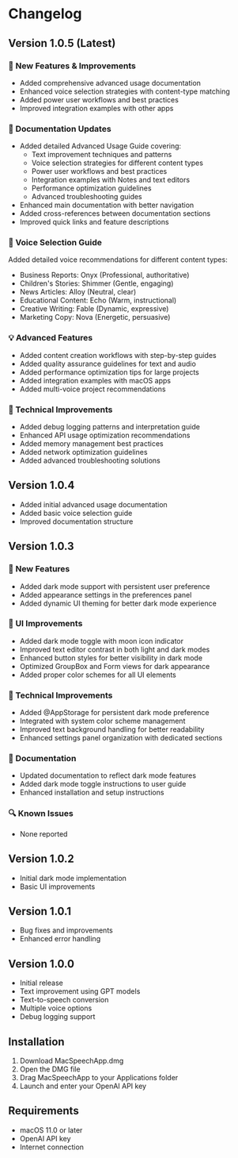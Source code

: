 # Changelog

## Version 1.0.5 (Latest)

### 🚀 New Features & Improvements
- Added comprehensive advanced usage documentation
- Enhanced voice selection strategies with content-type matching
- Added power user workflows and best practices
- Improved integration examples with other apps

### 📝 Documentation Updates
- Added detailed Advanced Usage Guide covering:
  - Text improvement techniques and patterns
  - Voice selection strategies for different content types
  - Power user workflows and best practices
  - Integration examples with Notes and text editors
  - Performance optimization guidelines
  - Advanced troubleshooting guides
- Enhanced main documentation with better navigation
- Added cross-references between documentation sections
- Improved quick links and feature descriptions

### 🎨 Voice Selection Guide
Added detailed voice recommendations for different content types:
- Business Reports: Onyx (Professional, authoritative)
- Children's Stories: Shimmer (Gentle, engaging)
- News Articles: Alloy (Neutral, clear)
- Educational Content: Echo (Warm, instructional)
- Creative Writing: Fable (Dynamic, expressive)
- Marketing Copy: Nova (Energetic, persuasive)

### 💡 Advanced Features
- Added content creation workflows with step-by-step guides
- Added quality assurance guidelines for text and audio
- Added performance optimization tips for large projects
- Added integration examples with macOS apps
- Added multi-voice project recommendations

### 🔧 Technical Improvements
- Added debug logging patterns and interpretation guide
- Enhanced API usage optimization recommendations
- Added memory management best practices
- Added network optimization guidelines
- Added advanced troubleshooting solutions

## Version 1.0.4
- Added initial advanced usage documentation
- Added basic voice selection guide
- Improved documentation structure

## Version 1.0.3
### 🚀 New Features
- Added dark mode support with persistent user preference
- Added appearance settings in the preferences panel
- Added dynamic UI theming for better dark mode experience

### 🎨 UI Improvements
- Added dark mode toggle with moon icon indicator
- Improved text editor contrast in both light and dark modes
- Enhanced button styles for better visibility in dark mode
- Optimized GroupBox and Form views for dark appearance
- Added proper color schemes for all UI elements

### 🔧 Technical Improvements
- Added @AppStorage for persistent dark mode preference
- Integrated with system color scheme management
- Improved text background handling for better readability
- Enhanced settings panel organization with dedicated sections

### 📝 Documentation
- Updated documentation to reflect dark mode features
- Added dark mode toggle instructions to user guide
- Enhanced installation and setup instructions

### 🔍 Known Issues
- None reported

## Version 1.0.2
- Initial dark mode implementation
- Basic UI improvements

## Version 1.0.1
- Bug fixes and improvements
- Enhanced error handling

## Version 1.0.0
- Initial release
- Text improvement using GPT models
- Text-to-speech conversion
- Multiple voice options
- Debug logging support

## Installation

1. Download MacSpeechApp.dmg
2. Open the DMG file
3. Drag MacSpeechApp to your Applications folder
4. Launch and enter your OpenAI API key

## Requirements

- macOS 11.0 or later
- OpenAI API key
- Internet connection